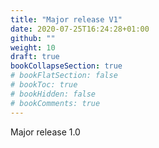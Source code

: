 ```yaml
---
title: "Major release V1"
date: 2020-07-25T16:24:28+01:00
github: ""
weight: 10
draft: true
bookCollapseSection: true
# bookFlatSection: false
# bookToc: true
# bookHidden: false
# bookComments: true
---
```

Major release 1.0


